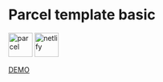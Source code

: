 # Parcel template basic
<span>
    <img src="https://simpleicons.org/icons/gitlfs.svg" alt="parcel" width="48" />
    <img src="https://simpleicons.org/icons/netlify.svg" alt="netlify" width="48" />
 </span>

[DEMO](https://nifty-neumann-82a66a.netlify.app/)